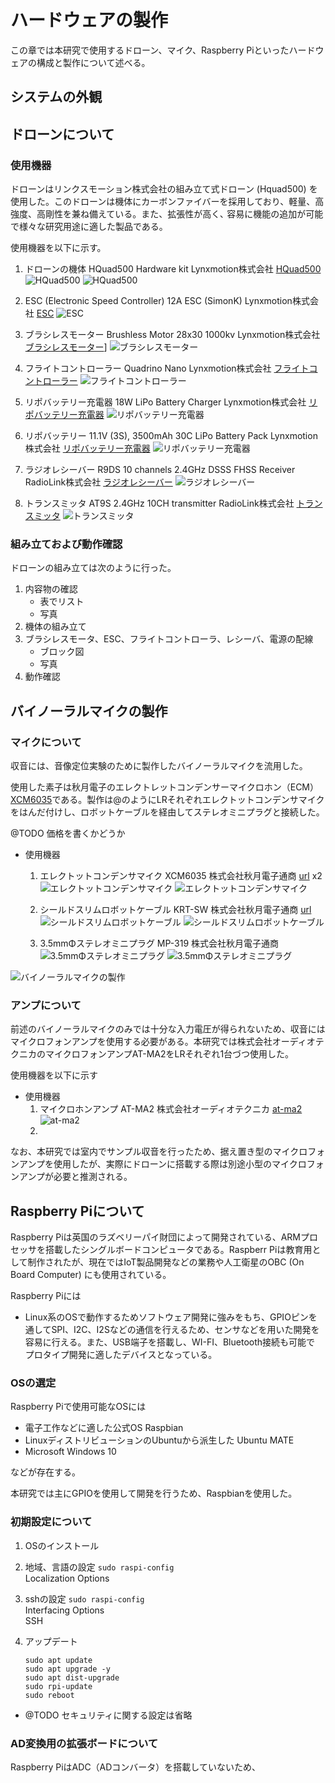 # ハードウェアの製作

この章では本研究で使用するドローン、マイク、Raspberry Piといったハードウェアの構成と製作について述べる。

## システムの外観


## ドローンについて

### 使用機器

ドローンはリンクスモーション株式会社の組み立て式ドローン
(Hquad500) を使用した。このドローンは機体にカーボンファイバーを採用しており、軽量、高強度、高剛性を兼ね備えている。また、拡張性が高く､ 容易に機能の追加が可能で様々な研究用途に適した製品である。

使用機器を以下に示す。

1. ドローンの機体 HQuad500 Hardware kit Lynxmotion株式会社 [HQuad500](http://www.lynxmotion.com/p-1058-hquad500-hardware-only-kit.aspx)
   ![HQuad500](figures/hquad500_hardware.jpg)
   ![HQuad500](figures/hquad500_parts.jpg)

2. ESC (Electronic Speed Controller) 12A ESC (SimonK) Lynxmotion株式会社 [ESC](http://www.lynxmotion.com/p-915-12a-esc-simonk.aspx)
   ![ESC](figures/esc.jpg)

3. ブラシレスモーター Brushless Motor 28x30 1000kv Lynxmotion株式会社 [ブラシレスモーター](http://www.lynxmotion.com/p-913-brushless-motor-28x30-1000kv.aspx)]
   ![ブラシレスモーター](figures/brushless_motor.jpg)

4. フライトコントローラー Quadrino Nano Lynxmotion株式会社  [フライトコントローラー](http://www.lynxmotion.com/p-1020-lynxmotion-quadrino-nano-flight-controller-with-gps.aspx)
   ![フライトコントローラー](figures/quadrino_nano.jpg)

5. リポバッテリー充電器 18W LiPo Battery Charger Lynxmotion株式会社 [リポバッテリー充電器](http://www.lynxmotion.com/p-985-18w-lipo-battery-charger.aspx)
   ![リポバッテリー充電器](figures/lipo_charger.jpg)

1. リポバッテリー 11.1V (3S), 3500mAh 30C LiPo Battery Pack
 Lynxmotion株式会社 [リポバッテリー充電器](http://www.lynxmotion.com/p-985-18w-lipo-battery-charger.aspx)
   ![リポバッテリー充電器](figures/lipo_charger.jpg)

1. ラジオレシーバー R9DS 10 channels 2.4GHz DSSS FHSS Receiver RadioLink株式会社 [ラジオレシーバー](http://www.radiolink.com.cn/doce/product-detail-120.html)
   ![ラジオレシーバー](figures/r9ds.jpg)

1. トランスミッタ AT9S 2.4GHz 10CH transmitter RadioLink株式会社 [トランスミッタ](http://www.radiolink.com.cn/doce/product-detail-119.html)
   ![トランスミッタ](figures/at9s.jpg)


### 組み立ておよび動作確認

ドローンの組み立ては次のように行った。

1. 内容物の確認
   - 表でリスト
   - 写真
2. 機体の組み立て
3. ブラシレスモータ、ESC、フライトコントローラ、レシーバ、電源の配線
   - ブロック図
   - 写真
4. 動作確認


## バイノーラルマイクの製作

### マイクについて

収音には、音像定位実験のために製作したバイノーラルマイクを流用した。

使用した素子は秋月電子のエレクトレットコンデンサーマイクロホン（ECM）[XCM6035](http://akizukidenshi.com/catalog/g/gP-08181/)である。製作は@のようにLRそれぞれエレクトットコンデンサマイクをはんだ付けし、ロボットケーブルを経由してステレオミニプラグと接続した。

@TODO 価格を書くかどうか

- 使用機器
   1. エレクトットコンデンサマイク XCM6035 株式会社秋月電子通商 [url](http://akizukidenshi.com/catalog/g/gP-08181/) x2
   ![エレクトットコンデンサマイク](figures/microphone.jpg)
   ![エレクトットコンデンサマイク](figures/microphone_size.jpg)
      
   2. シールドスリムロボットケーブル KRT-SW 株式会社秋月電子通商 [url](http://akizukidenshi.com/catalog/g/gP-07457/)
   ![シールドスリムロボットケーブル](figures/sielded_robot_cable.jpg)
   ![シールドスリムロボットケーブル](figures/sielded_robot_cable_size.jpg)

   3. 3.5mmΦステレオミニプラグ MP-319 株式会社秋月電子通商
   ![3.5mmΦステレオミニプラグ](figures/mini_plug.jpg)
   ![3.5mmΦステレオミニプラグ](figures/mini_plug_size.jpg)

![バイノーラルマイクの製作](@TODO)


### アンプについて

前述のバイノーラルマイクのみでは十分な入力電圧が得られないため、収音にはマイクロフォンアンプを使用する必要がある。本研究では株式会社オーディオテクニカのマイクロフォンアンプAT-MA2をLRそれぞれ1台づつ使用した。

使用機器を以下に示す

- 使用機器
   1. マイクロホンアンプ AT-MA2 株式会社オーディオテクニカ [at-ma2](https://www.audio-technica.co.jp/product/AT-MA2)
   ![at-ma2](figures/at-ma2.jpg)
   2. 

なお、本研究では室内でサンプル収音を行ったため、据え置き型のマイクロフォンアンプを使用したが、実際にドローンに搭載する際は別途小型のマイクロフォンアンプが必要と推測される。


## Raspberry Piについて

Raspberry Piは英国のラズベリーパイ財団によって開発されている、ARMプロセッサを搭載したシングルボードコンピュータである。Raspberr Piは教育用として制作されたが、現在ではIoT製品開発などの業務や人工衛星のOBC (On Board Computer) にも使用されている。

Raspberry Piには

- Linux系のOSで動作するためソフトウェア開発に強みをもち、GPIOピンを通してSPI、I2C、I2Sなどの通信を行えるため、センサなどを用いた開発を容易に行える。また、USB端子を搭載し、WI-FI、Bluetooth接続も可能で プロタイプ開発に適したデバイスとなっている。

### OSの選定

Raspberry Piで使用可能なOSには

- 電子工作などに適した公式OS Raspbian
- LinuxディストリビューションのUbuntuから派生した Ubuntu MATE
- Microsoft Windows 10

などが存在する。

本研究では主にGPIOを使用して開発を行うため、Raspbianを使用した。

### 初期設定について

1. OSのインストール
2. 地域、言語の設定
   `sudo raspi-config`  
   Localization Options

2. sshの設定
   `sudo raspi-config`  
   Interfacing Options  
   SSH  

3. アップデート
   ```shell
   sudo apt update 
   sudo apt upgrade -y 
   sudo apt dist-upgrade
   sudo rpi-update
   sudo reboot
   ```

- @TODO セキュリティに関する設定は省略

### AD変換用の拡張ボードについて

Raspberry PiはADC（ADコンバータ）を搭載していないため、




